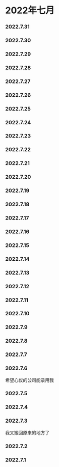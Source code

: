 # 2022年七月
### 2022.7.31
### 2022.7.30
### 2022.7.29
### 2022.7.28
### 2022.7.27
### 2022.7.26
### 2022.7.25
### 2022.7.24
### 2022.7.23
### 2022.7.22
### 2022.7.21
### 2022.7.20
### 2022.7.19
### 2022.7.18
### 2022.7.17
### 2022.7.16
### 2022.7.15
### 2022.7.14
### 2022.7.13
### 2022.7.12
### 2022.7.11
### 2022.7.10
### 2022.7.9
### 2022.7.8
### 2022.7.7
### 2022.7.6
希望心仪的公司能录用我
### 2022.7.5
### 2022.7.4
### 2022.7.3
我又搬回原来的地方了
### 2022.7.2
### 2022.7.1
